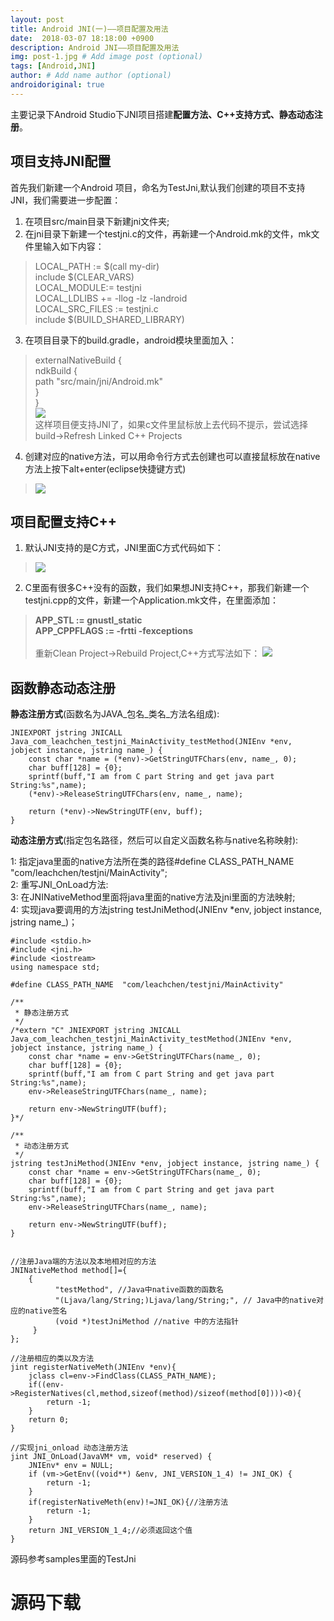 ```yaml
---
layout: post
title: Android JNI(一)——项目配置及用法
date:  2018-03-07 18:18:00 +0900  
description: Android JNI——项目配置及用法
img: post-1.jpg # Add image post (optional)
tags: [Android,JNI]
author: # Add name author (optional)
androidoriginal: true
---
```

主要记录下Android Studio下JNI项目搭建**配置方法、C++支持方式、静态动态注册**。

## 项目支持JNI配置 ##

首先我们新建一个Android 项目，命名为TestJni,默认我们创建的项目不支持JNI，我们需要进一步配置：

1. 在项目src/main目录下新建jni文件夹;<br>
2. 在jni目录下新建一个testjni.c的文件，再新建一个Android.mk的文件，mk文件里输入如下内容：<br>
>LOCAL_PATH := $(call my-dir)<br>
>include $(CLEAR_VARS)<br>
>LOCAL_MODULE:= testjni<br>
>LOCAL_LDLIBS += -llog -lz -landroid<br>
>LOCAL_SRC_FILES := testjni.c<br>
>include $(BUILD_SHARED_LIBRARY)<br>
3. 在项目目录下的build.gradle，android模块里面加入：
>externalNativeBuild {<br>
>     ndkBuild {<br>
>       path "src/main/jni/Android.mk"<br>
>     }<br>
>}<br>
![](/assets/img/blog/androidoriginal/jni/jniconfig/build_config.jpg)<br>
这样项目便支持JNI了，如果c文件里鼠标放上去代码不提示，尝试选择build->Refresh Linked C++ Projects


4. 创建对应的native方法，可以用命令行方式去创建也可以直接鼠标放在native方法上按下alt+enter(eclipse快捷键方式)
>![](/assets/img/blog/androidoriginal/jni/jniconfig/method_create.jpg)

## 项目配置支持C++ ##
1. 默认JNI支持的是C方式，JNI里面C方式代码如下：
>![](/assets/img/blog/androidoriginal/jni/jniconfig/c_part.jpg)

2. C里面有很多C++没有的函数，我们如果想JNI支持C++，那我们新建一个testjni.cpp的文件，新建一个Application.mk文件，在里面添加：<br>
>**APP_STL := gnustl_static<br>**
>**APP_CPPFLAGS := -frtti -fexceptions**<br><br>
重新Clean Project->Rebuild Project,C++方式写法如下：
![](/assets/img/blog/androidoriginal/jni/jniconfig/c_part1.jpg)

## 函数静态动态注册 ##

**静态注册方式**(函数名为JAVA_包名_类名_方法名组成):

	JNIEXPORT jstring JNICALL Java_com_leachchen_testjni_MainActivity_testMethod(JNIEnv *env, jobject instance, jstring name_) {
		const char *name = (*env)->GetStringUTFChars(env, name_, 0);
		char buff[128] = {0};
		sprintf(buff,"I am from C part String and get java part String:%s",name);
		(*env)->ReleaseStringUTFChars(env, name_, name);

		return (*env)->NewStringUTF(env, buff);
	}

**动态注册方式**(指定包名路径，然后可以自定义函数名称与native名称映射):

1: 指定java里面的native方法所在类的路径#define CLASS_PATH_NAME	 "com/leachchen/testjni/MainActivity";<br>
2: 重写JNI_OnLoad方法:<br>
3: 在JNINativeMethod里面将java里面的native方法及jni里面的方法映射;<br>
4: 实现java要调用的方法jstring testJniMethod(JNIEnv *env, jobject instance, jstring name_)；

	#include <stdio.h>
	#include <jni.h>
	#include <iostream>
	using namespace std;

	#define CLASS_PATH_NAME	 "com/leachchen/testjni/MainActivity"

	/**
	 * 静态注册方式
	 */
	/*extern "C" JNIEXPORT jstring JNICALL
	Java_com_leachchen_testjni_MainActivity_testMethod(JNIEnv *env, jobject instance, jstring name_) {
		const char *name = env->GetStringUTFChars(name_, 0);
		char buff[128] = {0};
		sprintf(buff,"I am from C part String and get java part String:%s",name);
		env->ReleaseStringUTFChars(name_, name);

		return env->NewStringUTF(buff);
	}*/

	/**
	 * 动态注册方式
	 */
	jstring testJniMethod(JNIEnv *env, jobject instance, jstring name_) {
		const char *name = env->GetStringUTFChars(name_, 0);
		char buff[128] = {0};
		sprintf(buff,"I am from C part String and get java part String:%s",name);
		env->ReleaseStringUTFChars(name_, name);

		return env->NewStringUTF(buff);
	}


	//注册Java端的方法以及本地相对应的方法
	JNINativeMethod method[]={
		{
			  "testMethod", //Java中native函数的函数名
			  "(Ljava/lang/String;)Ljava/lang/String;", // Java中的native对应的native签名
			  (void *)testJniMethod //native 中的方法指针
		 }
	};

	//注册相应的类以及方法
	jint registerNativeMeth(JNIEnv *env){
		jclass cl=env->FindClass(CLASS_PATH_NAME);
		if((env->RegisterNatives(cl,method,sizeof(method)/sizeof(method[0])))<0){
			return -1;
		}
		return 0;
	}

	//实现jni_onload 动态注册方法
	jint JNI_OnLoad(JavaVM* vm, void* reserved) {
		JNIEnv* env = NULL;
		if (vm->GetEnv((void**) &env, JNI_VERSION_1_4) != JNI_OK) {
			return -1;
		}
		if(registerNativeMeth(env)!=JNI_OK){//注册方法
			return -1;
		}
		return JNI_VERSION_1_4;//必须返回这个值
	}

源码参考samples里面的TestJni
<h1><a href="https://github.com/leach-chen/TestProject/tree/master/samples/TestJni" style="text-decoration: none;" target="_blank" title="源码下载">源码下载</a>
<h1>
